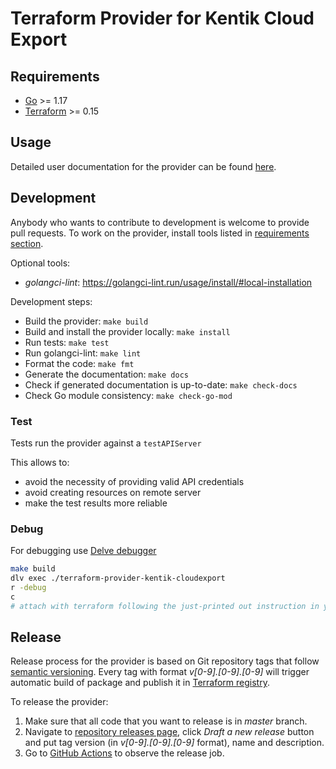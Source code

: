 # Terraform Provider for Kentik Cloud Export

## Requirements

- [Go](https://golang.org/doc/install) >= 1.17
- [Terraform](https://www.terraform.io/downloads.html) >= 0.15

## Usage

Detailed user documentation for the provider can be found [here](https://registry.terraform.io/providers/kentik/kentik-cloudexport/latest/docs).

## Development

Anybody who wants to contribute to development is welcome to provide pull requests. To work on the provider, install tools listed in [requirements section](#requirements).

Optional tools:
- _golangci-lint_: <https://golangci-lint.run/usage/install/#local-installation>

Development steps:
- Build the provider: `make build`
- Build and install the provider locally: `make install`
- Run tests: `make test`
- Run golangci-lint: `make lint`
- Format the code: `make fmt`
- Generate the documentation: `make docs`
- Check if generated documentation is up-to-date: `make check-docs`
- Check Go module consistency: `make check-go-mod`

### Test

Tests run the provider against a `testAPIServer`

This allows to:
- avoid the necessity of providing valid API credentials
- avoid creating resources on remote server
- make the test results more reliable

### Debug

For debugging use [Delve debugger](https://github.com/go-delve/delve)

```bash
make build
dlv exec ./terraform-provider-kentik-cloudexport
r -debug
c
# attach with terraform following the just-printed out instruction in your terminal
```

## Release

Release process for the provider is based on Git repository tags that follow [semantic versioning](https://semver.org/). Every tag with format _v\[0-9].\[0-9].\[0-9]_ will trigger automatic build of package and publish it in [Terraform registry](https://registry.terraform.io/providers/kentik/kentik-cloudexport).

To release the provider:
1. Make sure that all code that you want to release is in _master_ branch.
2. Navigate to [repository releases page](https://github.com/kentik/terraform-provider-kentik-cloudexport/releases), click _Draft a new release_ button and put tag version (in _v\[0-9].\[0-9].\[0-9]_ format), name and description.
3. Go to [GitHub Actions](https://github.com/kentik/terraform-provider-kentik-cloudexport/actions) to observe the release job.

